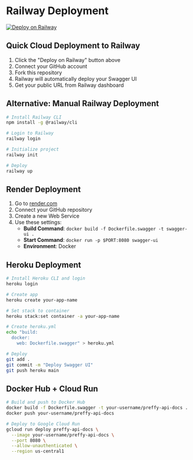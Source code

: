 # Railway Deployment
[![Deploy on Railway](https://railway.app/button.svg)](https://railway.app/template/swagger-ui?referralCode=preffy)

## Quick Cloud Deployment to Railway

1. Click the "Deploy on Railway" button above
2. Connect your GitHub account
3. Fork this repository
4. Railway will automatically deploy your Swagger UI
5. Get your public URL from Railway dashboard

## Alternative: Manual Railway Deployment

```bash
# Install Railway CLI
npm install -g @railway/cli

# Login to Railway
railway login

# Initialize project
railway init

# Deploy
railway up
```

## Render Deployment

1. Go to [render.com](https://render.com)
2. Connect your GitHub repository
3. Create a new Web Service
4. Use these settings:
   - **Build Command**: `docker build -f Dockerfile.swagger -t swagger-ui .`
   - **Start Command**: `docker run -p $PORT:8080 swagger-ui`
   - **Environment**: Docker

## Heroku Deployment

```bash
# Install Heroku CLI and login
heroku login

# Create app
heroku create your-app-name

# Set stack to container
heroku stack:set container -a your-app-name

# Create heroku.yml
echo "build:
  docker:
    web: Dockerfile.swagger" > heroku.yml

# Deploy
git add .
git commit -m "Deploy Swagger UI"
git push heroku main
```

## Docker Hub + Cloud Run

```bash
# Build and push to Docker Hub
docker build -f Dockerfile.swagger -t your-username/preffy-api-docs .
docker push your-username/preffy-api-docs

# Deploy to Google Cloud Run
gcloud run deploy preffy-api-docs \
  --image your-username/preffy-api-docs \
  --port 8080 \
  --allow-unauthenticated \
  --region us-central1
```
